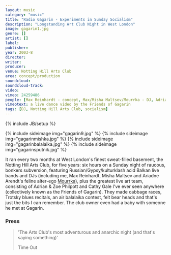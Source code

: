 ```yaml
---
layout: music
category: "music"
title: "Radio Gagarin - Experiments in Sunday Socialism"
description: "Longstanding Art Club Night in West London"
image: gagarin1.jpg
genre: []
artist: []
label: 
publisher: 
year: 2003-8
director: 
writer: 
producer: 
venue: Notting Hill Arts Club
area: concept/production
soundcloud: 
soundcloud-track: 
video: 
vimeo: 24259486
people: [Max Reinhardt - concept, Max/Misha Maltsev/Mourrka - DJ, Adrian Philpott/Zoe Philpott/Cathy Gale - live artwork]
vimeotext: a live dance video by the Friends of Gagarin
tags: [DJ, Notting Hill Arts Club, socialism]
---
```

{% include JB/setup %}

{% include sideimage img="gagarin9.jpg" %}
{% include sideimage img="gagarinmishka.jpg" %}
{% include sideimage img="gagarinbalalaika.jpg" %}
{% include sideimage img="gagarinsputnik.jpg" %}

It ran every two months at West London's finest sweat-filled basement, the Notting Hill Arts Club, for five years: six hours on a Sunday night of raucous, bonkers subversion, featuring Russian/Gypsy/kulturklash acid Balkan live bands and DJs (including me, Max Reinhardt, Misha Maltsev and Ariadne Arendt's feline alter-ego <a href="https://www.mixcloud.com/mourrka/blat-deluxe/">Mourrka</a>), plus the greatest live art team, consisting of Adrian & Zoe Philpott and Cathy Gale I've ever seen anywhere (collectively known as the Friends of Gagarin). They made cabbage races, Trotsky blues recitals, an air balalaika contest, felt bear heads and that's just the bits I can remember. The club owner even had a baby with someone he met at Gagarin. 

<h3>Press</h3>
<blockquote>
<p>'The Arts Club's most adventurous and anarchic night (and that's saying something)'
</p>
<footer>
 Time Out</footer></blockquote>